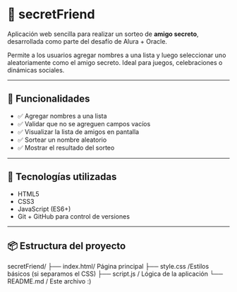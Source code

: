 # 🎁 secretFriend

Aplicación web sencilla para realizar un sorteo de **amigo secreto**, desarrollada como parte del desafío de Alura + Oracle.

Permite a los usuarios agregar nombres a una lista y luego seleccionar uno aleatoriamente como el amigo secreto. Ideal para juegos, celebraciones o dinámicas sociales.

---

## 🚀 Funcionalidades

- ✅ Agregar nombres a una lista
- ✅ Validar que no se agreguen campos vacíos
- ✅ Visualizar la lista de amigos en pantalla
- ✅ Sortear un nombre aleatorio
- ✅ Mostrar el resultado del sorteo

---

## 🧠 Tecnologías utilizadas

- HTML5
- CSS3
- JavaScript (ES6+)
- Git + GitHub para control de versiones

---

## 📦 Estructura del proyecto
secretFriend/
├── index.html/ Página principal
├── style.css /Estilos básicos (si separamos el CSS)
├── script.js / Lógica de la aplicación
└── README.md / Este archivo :)

